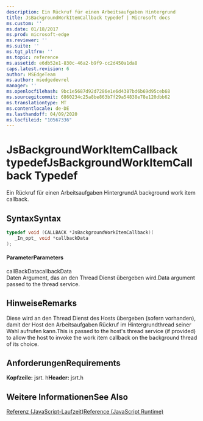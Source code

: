 ```yaml
---
description: Ein Rückruf für einen Arbeitsaufgaben Hintergrund
title: JsBackgroundWorkItemCallback typedef | Microsoft docs
ms.custom: ''
ms.date: 01/18/2017
ms.prod: microsoft-edge
ms.reviewer: ''
ms.suite: ''
ms.tgt_pltfrm: ''
ms.topic: reference
ms.assetid: e6db52e1-830c-46a2-b9f9-cc2d450a1da8
caps.latest.revision: 6
author: MSEdgeTeam
ms.author: msedgedevrel
manager: ''
ms.openlocfilehash: 9bc1e5687d92d7286e1e6d4387bd6b69d95ceb68
ms.sourcegitcommit: 6860234c25a8be863b7f29a54838e78e120dbb62
ms.translationtype: MT
ms.contentlocale: de-DE
ms.lasthandoff: 04/09/2020
ms.locfileid: "10567336"
---
```

# <span data-ttu-id="a872f-103">JsBackgroundWorkItemCallback typedef</span><span class="sxs-lookup"><span data-stu-id="a872f-103">JsBackgroundWorkItemCallback Typedef</span></span>
<span data-ttu-id="a872f-104">Ein Rückruf für einen Arbeitsaufgaben Hintergrund</span><span class="sxs-lookup"><span data-stu-id="a872f-104">A background work item callback.</span></span>  
  
## <span data-ttu-id="a872f-105">Syntax</span><span class="sxs-lookup"><span data-stu-id="a872f-105">Syntax</span></span>  
  
```cpp  
typedef void (CALLBACK *JsBackgroundWorkItemCallback)(  
   _In_opt_ void *callbackData  
);  
```  
  
#### <span data-ttu-id="a872f-106">Parameter</span><span class="sxs-lookup"><span data-stu-id="a872f-106">Parameters</span></span>  
 <span data-ttu-id="a872f-107">callBackData</span><span class="sxs-lookup"><span data-stu-id="a872f-107">callbackData</span></span>  
 <span data-ttu-id="a872f-108">Daten Argument, das an den Thread Dienst übergeben wird.</span><span class="sxs-lookup"><span data-stu-id="a872f-108">Data argument passed to the thread service.</span></span>  
  
## <span data-ttu-id="a872f-109">Hinweise</span><span class="sxs-lookup"><span data-stu-id="a872f-109">Remarks</span></span>  
 <span data-ttu-id="a872f-110">Diese wird an den Thread Dienst des Hosts übergeben (sofern vorhanden), damit der Host den Arbeitsaufgaben Rückruf im Hintergrundthread seiner Wahl aufrufen kann.</span><span class="sxs-lookup"><span data-stu-id="a872f-110">This is passed to the host's thread service (if provided) to allow the host to invoke the work item callback on the background thread of its choice.</span></span>  
  
## <span data-ttu-id="a872f-111">Anforderungen</span><span class="sxs-lookup"><span data-stu-id="a872f-111">Requirements</span></span>  
 <span data-ttu-id="a872f-112">**Kopfzeile:** jsrt. h</span><span class="sxs-lookup"><span data-stu-id="a872f-112">**Header:** jsrt.h</span></span>  
  
## <span data-ttu-id="a872f-113">Weitere Informationen</span><span class="sxs-lookup"><span data-stu-id="a872f-113">See Also</span></span>  
 [<span data-ttu-id="a872f-114">Referenz (JavaScript-Laufzeit)</span><span class="sxs-lookup"><span data-stu-id="a872f-114">Reference (JavaScript Runtime)</span></span>](../chakra-hosting/reference-javascript-runtime.md)